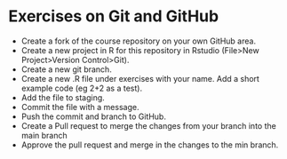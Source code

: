 # Exercises on Git and GitHub

- Create a fork of the course repository on your own GitHub area.
- Create a new project in R for this repository in Rstudio (File>New Project>Version Control>Git).
- Create a new git branch.
- Create a new .R file under exercises with your name. Add a short example code (eg 2+2 as a test).
- Add the file to staging.
- Commit the file with a message.
- Push the commit and branch to GitHub.
- Create a Pull request to merge the changes from your branch into the main branch
- Approve the pull request and merge in the changes to the min branch.

